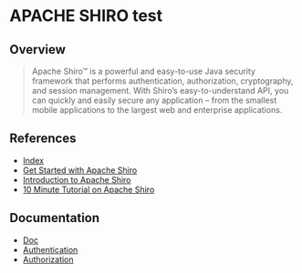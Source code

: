 # APACHE SHIRO test

## Overview

> Apache Shiro™ is a powerful and easy-to-use Java security framework that performs authentication, 
authorization, cryptography, and session management. With Shiro’s easy-to-understand API, 
you can quickly and easily secure any application – from the smallest mobile applications to the largest web and enterprise applications. 

## References
- [Index](https://shiro.apache.org/index.html)
- [Get Started with Apache Shiro](https://shiro.apache.org/get-started.html)
- [Introduction to Apache Shiro](https://shiro.apache.org/introduction.html)
- [10 Minute Tutorial on Apache Shiro](https://shiro.apache.org/10-minute-tutorial.html)

## Documentation
- [Doc](https://shiro.apache.org/documentation.html)
- [Authentication](https://shiro.apache.org/authentication.html)
- [Authorization](https://shiro.apache.org/authorization.html)
